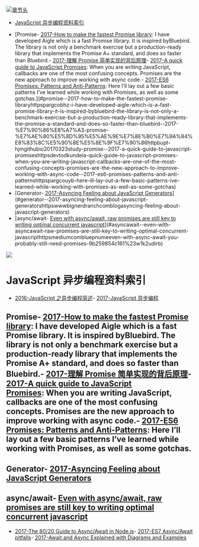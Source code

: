 [![章节头](https://parg.co/UGo)](https://parg.co/b4z) 
 - [JavaScript 异步编程资料索引](#javascript-%E5%BC%82%E6%AD%A5%E7%BC%96%E7%A8%8B%E8%B5%84%E6%96%99%E7%B4%A2%E5%BC%95)
  * [Promise- [2017-How to make the fastest Promise library](https://parg.co/bhz): I have developed Aigle which is a fast Promise library. It is inspired byBluebird. The library is not only a benchmark exercise but a production-ready library that implements the Promise A+ standard, and does so faster than Bluebird.- [2017-理解 Promise 简单实现的背后原理](http://bupt-hjm.github.io/2017/03/23/study-promise/)- [2017-A quick guide to JavaScript Promises](https://dev.to/dkundel/a-quick-guide-to-javascript-promises): When you are writing JavaScript, callbacks are one of the most confusing concepts. Promises are the new approach to improve working with async code.- [2017-ES6 Promises: Patterns and Anti-Patterns](https://parg.co/UYb): Here I’ll lay out a few basic patterns I’ve learned while working with Promises, as well as some gotchas.](#promise--2017-how-to-make-the-fastest-promise-libraryhttpspargcobhz-i-have-developed-aigle-which-is-a-fast-promise-library-it-is-inspired-bybluebird-the-library-is-not-only-a-benchmark-exercise-but-a-production-ready-library-that-implements-the-promise-a-standard-and-does-so-faster-than-bluebird--2017-%E7%90%86%E8%A7%A3-promise-%E7%AE%80%E5%8D%95%E5%AE%9E%E7%8E%B0%E7%9A%84%E8%83%8C%E5%90%8E%E5%8E%9F%E7%90%86httpbupt-hjmgithubio20170323study-promise--2017-a-quick-guide-to-javascript-promiseshttpsdevtodkundela-quick-guide-to-javascript-promises-when-you-are-writing-javascript-callbacks-are-one-of-the-most-confusing-concepts-promises-are-the-new-approach-to-improve-working-with-async-code--2017-es6-promises-patterns-and-anti-patternshttpspargcouyb-here-ill-lay-out-a-few-basic-patterns-ive-learned-while-working-with-promises-as-well-as-some-gotchas)
  * [Generator- [2017-Asyncing Feeling about JavaScript Generators](https://www.bignerdranch.com/blog/asyncing-feeling-about-javascript-generators/)](#generator--2017-asyncing-feeling-about-javascript-generatorshttpswwwbignerdranchcomblogasyncing-feeling-about-javascript-generators)
  * [async/await- [Even with async/await, raw promises are still key to writing optimal concurrent javascript](https://medium.com/@bluepnume/even-with-async-await-you-probably-still-need-promises-9b259854c161#.w1k2udirb)](#asyncawait--even-with-asyncawait-raw-promises-are-still-key-to-writing-optimal-concurrent-javascripthttpsmediumcombluepnumeeven-with-async-await-you-probably-still-need-promises-9b259854c161%23w1k2udirb) 

[![](https://parg.co/UYl)](https://parg.co/Ul1)
# JavaScript 异步编程资料索引

- [2016-JavaScript 之异步编程简述](http://blog.codingplayboy.com/2016/01/20/js_async_intro/)- [2017-JavaScript 异步编程](http://blog.codingplayboy.com/2017/04/25/js_async/)
## Promise- [2017-How to make the fastest Promise library](https://parg.co/bhz): I have developed Aigle which is a fast Promise library. It is inspired byBluebird. The library is not only a benchmark exercise but a production-ready library that implements the Promise A+ standard, and does so faster than Bluebird.- [2017-理解 Promise 简单实现的背后原理](http://bupt-hjm.github.io/2017/03/23/study-promise/)- [2017-A quick guide to JavaScript Promises](https://dev.to/dkundel/a-quick-guide-to-javascript-promises): When you are writing JavaScript, callbacks are one of the most confusing concepts. Promises are the new approach to improve working with async code.- [2017-ES6 Promises: Patterns and Anti-Patterns](https://parg.co/UYb): Here I’ll lay out a few basic patterns I’ve learned while working with Promises, as well as some gotchas.
## Generator- [2017-Asyncing Feeling about JavaScript Generators](https://www.bignerdranch.com/blog/asyncing-feeling-about-javascript-generators/)

## async/await- [Even with async/await, raw promises are still key to writing optimal concurrent javascript](https://medium.com/@bluepnume/even-with-async-await-you-probably-still-need-promises-9b259854c161#.w1k2udirb)
- [2017-The 80/20 Guide to Async/Await in Node.js](http://6me.us/jIIzOs)- [2017-ES7 Async/Await pitfalls](https://medium.com/@matansokolovsky/es7-async-await-pitfalls-d24331388a70#.xkeyncsca)- [2017-Await and Async Explained with Diagrams and Examples](http://nikgrozev.com/2017/10/01/async-await/#composite-promises)